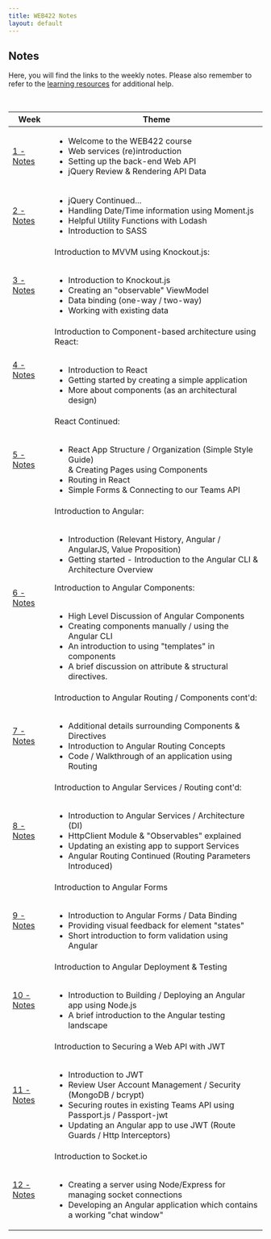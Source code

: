 ```yaml
---
title: WEB422 Notes
layout: default
---
```


## Notes

Here, you will find the links to the weekly notes.  Please also remember to refer to the [learning resources](/resources) for additional help.

<br>

<table>
<thead>
<tr>
<th>Week</th>
<th>Theme</th>
</tr>
</thead>
<tbody>
<tr>
<td><a href="/notes/2019/week01">1 - Notes</a></td>
<td>
<ul>
<li>Welcome to the WEB422 course</li>
<li>Web services (re)introduction</li>
<li>Setting up the back-end Web API</li>
<li>jQuery Review &amp; Rendering API Data</li>
</ul>
</td>
</tr>
<tr>
<td><a href="/notes/2019/week02">2 - Notes</a></td>
<td>
<ul>
<li>jQuery Continued...</li>
<li>Handling Date/Time information using Moment.js</li>
<li>Helpful Utility Functions with Lodash</li>
<li>Introduction to SASS</li>
</ul>
</td>
</tr>
<tr>
<td><a href="/notes/2019/week03">3 - Notes</a></td>
<td>
Introduction to MVVM using Knockout.js:<br><br>
<ul>
<li>Introduction to Knockout.js</li>
<li>Creating an "observable" ViewModel</li>
<li>Data binding (one-way / two-way)</li>
<li>Working with existing data</li>
</ul>
</td>
</tr>
<tr>
<td><a href="/notes/2019/week04">4 - Notes</a></td>
<td>
Introduction to Component-based architecture using React:<br><br>
<ul>
<li>Introduction to React</li>
<li>Getting started by creating a simple application</li>
<li>More about components (as an architectural design)</li>
</ul>
</td>
</tr>
<tr>
<td><a href="/notes/2019/week05">5 - Notes</a></td>
<td>
React Continued:<br><br>
<ul>
<li>React App Structure / Organization (Simple Style Guide) <br> & Creating Pages using Components</li>
<li>Routing in React</li>
<li>Simple Forms & Connecting to our Teams API</li>
</ul>
</td>
</tr>
<tr>
<td><a href="/notes/2019/week06">6 - Notes</a></td>
<td>
Introduction to Angular:<br><br>
<ul>
<li>Introduction (Relevant History, Angular / AngularJS, Value Proposition)</li>
<li>Getting started - Introduction to the Angular CLI & Architecture Overview</li>
</ul>
  Introduction to Angular Components:<br><br>
<ul>
<li>High Level Discussion of Angular Components</li>
<li>Creating components manually / using the Angular CLI</li>
<li>An introduction to using "templates" in components</li>
<li>A brief discussion on attribute & structural directives.</li>
</ul>
</td>
</tr>
<tr>
<td><a href="/notes/2019/week07">7 - Notes</a></td>
<td>
Introduction to Angular Routing / Components cont'd:<br><br>
<ul>
<li>Additional details surrounding Components & Directives</li>
<li>Introduction to Angular Routing Concepts</li>
<li>Code / Walkthrough of an application using Routing</li>
</ul>
</td>
</tr>
<tr>
<td><a href="/notes/2019/week08">8 - Notes</a></td>
<td>
Introduction to Angular Services / Routing cont'd:<br><br>
<ul>
<li>Introduction to Angular Services / Architecture (DI)</li>
<li>HttpClient Module & "Observables" explained</li>
<li>Updating an existing app to support Services</li>
  <li>Angular Routing Continued (Routing Parameters Introduced)</li>
</ul>
</td>
</tr>
  <tr>
<td><a href="/notes/2019/week09">9 - Notes</a></td>
<td>
Introduction to Angular Forms<br><br>
<ul>
<li>Introduction to Angular Forms / Data Binding</li>
<li>Providing visual feedback for element "states"</li>
<li>Short introduction to form validation using Angular</li>
</ul>
</td>
</tr>
  <tr>
<td><a href="/notes/2019/week10">10 - Notes</a></td>
<td>
Introduction to Angular Deployment &amp; Testing<br><br>
<ul>
<li>Introduction to Building / Deploying an Angular app using Node.js</li>
<li>A brief introduction to the Angular testing landscape</li>
</ul>
</td>
</tr>
    <tr>
<td><a href="/notes/2019/week11">11 - Notes</a></td>
<td>
  Introduction to Securing a Web API with JWT <br><br>
<ul>
  <li>Introduction to JWT</li>
  <li>Review User Account Management / Security (MongoDB / bcrypt)</li>
  <li>Securing routes in existing Teams API using Passport.js / Passport-jwt</li>
  <li>Updating an Angular app to use JWT (Route Guards / Http Interceptors)</li>
  </ul>
</td>
</tr>
  <tr>
<td><a href="/notes/2019/week12">12 - Notes</a></td>
<td>
Introduction to Socket.io <br><br>
<ul>
<li>Creating a server using Node/Express for managing socket connections</li>
<li>Developing an Angular application which contains a working "chat window"</li>
</ul>  
</td>
</tr>
</tbody>
</table>
